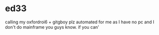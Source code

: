 # ed33
calling my oxfordroi6 + gitgboy plz automated for me as I have no pc and I don't do mainframe you guys know. if you can'
